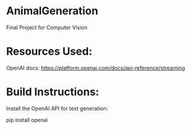 # AnimalGeneration
Final Project for Computer Vision

# Resources Used: 

OpenAI docs: https://platform.openai.com/docs/api-reference/streaming

# Build Instructions: 

Install the OpenAI API for text generation: 

pip install openai

